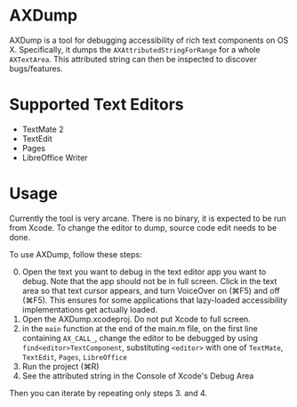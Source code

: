 AXDump
======

AXDump is a tool for debugging accessibility of rich text components on OS X.
Specifically, it dumps the `AXAttributedStringForRange` for a whole `AXTextArea`.
This attributed string can then be inspected to discover bugs/features.

Supported Text Editors
======================
* TextMate 2
* TextEdit
* Pages
* LibreOffice Writer

Usage
=====
Currently the tool is very arcane. There is no binary, it is expected to be
run from Xcode. To change the editor to dump, source code edit needs to be done.

To use AXDump, follow these steps:

0. Open the text you want to debug in the text editor app you want to debug. Note that the app should not be in full screen. Click in the text area so that text cursor appears, and turn VoiceOver on (⌘F5) and off (⌘F5). This ensures for some applications that lazy-loaded accessibility implementations get actually loaded.
1. Open the AXDump.xcodeproj. Do not put Xcode to full screen.
2. in the `main` function at the end of the main.m file, on the first line containing `AX_CALL_`, change the editor to be debugged by using `find<editor>TextComponent`, substituting `<editor>` with one of `TextMate`, `TextEdit`, `Pages`, `LibreOffice`
3. Run the project (⌘R)
4. See the attributed string in the Console of Xcode's Debug Area

Then you can iterate by repeating only steps 3. and 4.
